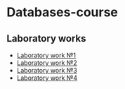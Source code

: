 # Databases-course
## Laboratory works
- [Laboratory work №1](./lab1)
- [Laboratory work №2](./lab2)
- [Laboratory work №3](./lab3)
- [Laboratory work №4](./lab4)
